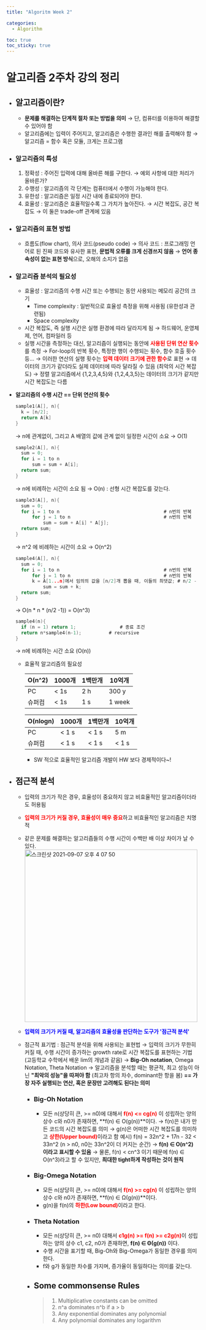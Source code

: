 ```yaml
---
title: "Algoritm Week 2"

categories:
  - Algorithm

toc: true
toc_sticky: true
---
```




# 알고리즘 2주차 강의 정리

- ## **알고리즘이란?**
  
  - **문제를 해결하는 단계적 절차 또는 방법을 의미**
    → 단, 컴퓨터를 이용하여 해결할 수 있어야 함
  - 알고리즘에는 입력이 주어지고, 알고리즘은 수행한 결과인 해를 출력해야 함
    → 알고리즘 = 함수 혹은 모듈, 크게는 프로그램
- ### **알고리즘의 특성**
  
  1. 정확성 : 주어진 입력에 대해 올바른 해를 구한다.
      → 예외 사항에 대한 처리가 올바른가?
  2. 수행성 : 알고리즘의 각 단계는 컴퓨터에서 수행이 가능해야 한다.
  3. 유한성 : 알고리즘은 일정 시간 내에 종료되어야 한다.
  4. 효율성 : 알고리즘은 효율적일수록 그 가치가 높아진다.
     → 시간 복잡도, 공간 복잡도
     → 이 둘은 trade-off 관계에 있음
- ### **알고리즘의 표현 방법**
  
  - 흐름도(flow chart), 의사 코드(pseudo code)
    → 의사 코드 : 프로그래밍 언어로 된 진짜 코드와 유사한 표현, **문법적 오류를 크게 신경쓰지 않음**
     → **언어 종속성이 없는 표현 방식**으로, 오해의 소지가 없음
  
- ### **알고리즘 분석의 필요성**
  
  - 효율성 : 알고리즘의 수행 시간 또는 수행되는 동안 사용되는 메모리 공간의 크기
    - Time complexity : 일반적으로 효율성 측정을 위해 사용됨 (유한성과 관련됨)
    - Space complexity
  - 시간 복잡도, 즉 실행 시간은 실행 환경에 따라 달라지게 됨
    → 하드웨어, 운영체제, 언어, 컴파일러 등
  - 실행 시간을 측정하는 대신, 알고리즘이 실행되는 동안에 <span style="color:red">**사용된 단위 연산 횟수**</span>를 측정
    → For-loop의 반복 횟수, 특정한 행이 수행되는 횟수, 함수 호출 횟수 등...
    → 이러한 연산의 실행 횟수는 <span style="color:red">**입력 데이터 크기에 관한 함수**</span>로 표현
       → 데이터의 크기가 같더라도 실제 데이터에 따라 달라질 수 있음 (최악의 시간 복잡도)
       → 정렬 알고리즘에서 {1,2,3,4,5}와 {1,2,4,3,5}는 데이터의 크기가 같지만 시간 복잡도는 다름
  
- **알고리즘의 수행 시간 == 단위 연산의 횟수**

  ```c
  sample1(A[], n){
  	k = [n/2];
  	return A[k]
  }
  ```

  → n에 관계없이, 그리고 A 배열의 값에 관계 없이 일정한 시간이 소요 → O(1)

  ```c
  sample2(A[], n){
  	sum = 0;
  	for i = 1 to n
    	sum = sum + A[i];
    return sum;
  }
  ```

  → n에 비례하는 시간이 소요 됨 → O(n) : 선형 시간 복잡도를 갖는다.

  ```c
  sample3(A[], n){
  	sum = 0;
  	for i = 1 to n										# n번의 반복
  		for j = 1 to n									# n번의 반복
  			sum = sum + A[i] * A[j];
  	return sum;
  }
  ```

  → n^2 에 비례하는 시간이 소요 → O(n^2)

  ```c
  sample4(A[], n){
  	sum = 0;
  	for i = 1 to n										# n번의 반복
  		for j = 1 to n									# n번의 반복
        k = A[1...n]에서 임의의 값을 [n/2]개 뽑을 때, 이들의 최댓값; # n/2 - 1 반복
  			sum = sum + k;
  	return sum;
  }
  ```

  → O(n * n * (n/2 -1)) = O(n^3)

  ```c
  sample4(n){
  	if (n = 1) return 1;				# 종료 조건
  	return n*sample4(n-1);			# recursive
  }
  ```

  → n에 비례하는 시간 소요 (O(n))
  - 효율적 알고리즘의 필요성

    | O(n^2) | 1000개 | 1백만개 | 10억개 |
    | ------ | ------ | ------- | ------ |
    | PC     | < 1s   | 2 h     | 300 y  |
    | 슈퍼컴 | < 1s   | 1 s     | 1 week |

    | O(nlogn) | 1000개 | 1백만개 | 10억개 |
    | -------- | ------ | ------- | ------ |
    | PC       | < 1 s  | < 1 s   | 5 m    |
    | 슈퍼컴   | < 1 s  | < 1 s   | < 1 s  |

    * SW 적으로 효율적인 알고리즘 개발이 HW 보다 경제적이다~!



- ## **점근적 분석**

  - 입력의 크기가 작은 경우, 효율성이 중요하지 않고 비효율적인 알고리즘이더라도 허용됨

  - <span style="color:red">**입력의 크기가 커질 경우, 효율성이 매우 중요**</span>하고 비효율적인 알고리즘은 치명적

  - 같은 문제를 해결하는 알고리즘들의 수행 시간이 수백만 배 이상 차이가 날 수 있다.
    <img width="450" alt="스크린샷 2021-09-07 오후 4 07 50" src="https://user-images.githubusercontent.com/37065429/132309874-6ad87ce4-0dd1-4a03-836f-d8b429428a32.png">

  - <span style="color:blue">**입력의 크기가 커질 때, 알고리즘의 효율성을 판단하는 도구가 '점근적 분석'**</span>

  - 점근적 표기법 : 점근적 분석을 위해 사용되는 표현법
    → 입력의 크기가 무한히 커질 때, 수행 시간이 증가하는 growth rate로 시간 복잡도를 표현하는 기법 (고등학교 수학에서 배운 lim의 개념과 같음)
      → **Big-Oh notation**, Omega Notation, Theta Notation
      → 알고리즘을 분석할 때는 평균적, 최고 성능이 아닌 **"최악의 성능"을 따져야 함** 
           (최고차 항의 차수, dominant한 항을 봄)
            **== 가장 자주 실행되는 연산, 혹은 문장만 고려해도 된다는 의미**

    - ### **Big-Oh Notation**

      - 모든 n(상당히 큰, >= n0)에 대해서 <span style="color:red">**f(n) <= cg(n)**</span> 이 성립하는 양의 상수 c와 n0가 존재하면, **f(n) ∈ O(g(n))**이다.
        → f(n)은 내가 만든 코드의 시간 복잡도를 의미
        → g(n)은 어떠한 시간 복잡도를 의미하고 <span style="color:red">**상한(Upper bound)**</span>이라고 함
        예시) f(n) = 32n^2 + 17n - 32 < 33n^2 (n > n0, n0는 33n^2이 더 커지는 순간)
            → **f(n) ∈ O(n^2) 이라고 표시할 수 있음**
            → 물론, f(n) < cn^3 이기 때문에 f(n) ∈ O(n^3)라고 할 수 있지만,
                **최대한 tight하게 작성하는 것이 원칙**

    - ### Big-Omega Notation

      - 모든 n(상당히 큰, >= n0)에 대해서 <span style="color:red">**f(n) >= cg(n)**</span> 이 성립하는 양의 상수 c와 n0가 존재하면, **f(n) ∈ Ω(g(n))**이다.
      - g(n)을 f(n)의 <span style="color:red">**하한(Low bound)**</span>이라고 한다.

    - ### Theta Notation

      - 모든 n(상당히 큰, >= n0) 대해서 <span style="color:red">**c1g(n) >= f(n) >= c2g(n)**</span>이 성립하는 양의 상수 c1, c2, n0가 존재하면, **f(n) ∈ Θ(g(n))** 이다.
      - 수행 시간을 표기할 때, Big-Oh와 Big-Omega가 동일한 경우를 의미한다.
      - f와 g가 동일한 차수를 가지며, 증가율이 동일하다는 의미를 갖는다.

    - ## Some commonsense Rules

      > 1. Multiplicative constants can be omitted
      > 2. n^a dominates n^b if a > b
      > 3. Any exponential dominates any polynomial
      > 4. Any polynomial dominates any logarithm